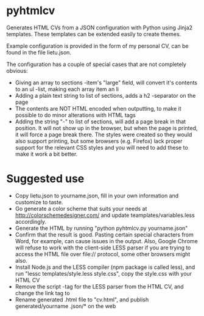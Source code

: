# pyhtmlcv

Generates HTML CVs from a JSON configuration with Python using Jinja2 templates. These templates can be extended easily to create themes.

Example configuration is provided in the form of my personal CV, can be found in the file lietu.json.

The configuration has a couple of special cases that are not completely obvious:

- Giving an array to sections -item's "large" field, will convert it's contents to an ul -list, making each array item an li
- Adding a plain text string to list of sections, adds a h2 -separator on the page
- The contents are NOT HTML encoded when outputting, to make it possible to do minor alterations with HTML tags
- Adding the string "-" to list of sections, will add a page break in that position. It will not show up in the browser, but when the page is printed, it will force a page break there. The styles were created so they would also support printing, but some browsers (e.g. Firefox) lack proper support for the relevant CSS styles and you will need to add these to make it work a bit better.

# Suggested use

- Copy lietu.json to yourname.json, fill in your own information and customize to taste.
- Go generate a color scheme that suits your needs at http://colorschemedesigner.com/ and update teamplates/variables.less accordingly.
- Generate the HTML by running "python pyhtmlcv.py yourname.json"
- Confirm that the result is good. Pasting certain special characters from Word, for example, can cause issues in the output. Also, Google Chrome will refuse to work with the client-side LESS parser if you are trying to access the HTML file over file:// protocol, some other browsers might also.
- Install Node.js and the LESS compiler (npm package is called less), and run "lessc templates/style.less style.css", copy the style.css with your HTML CV
- Remove the script -tag for the LESS parser from the HTML CV, and change the link tag to <link rel="stylesheet" type="text/css" href="style.css">
- Rename generated .html file to "cv.html", and publish generated/yourname
  .json/\* on
  the web
